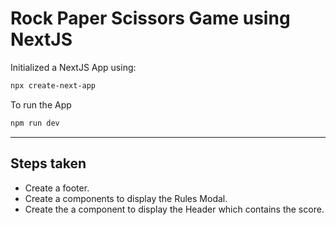 # Rock Paper Scissors Game using NextJS
Initialized a NextJS App using: 
```bash
npx create-next-app
```

To run the App
```bash
npm run dev
```
---
## Steps taken
* Create a footer.
* Create a components to display the Rules Modal.
* Create the a component to display the Header which contains the score.